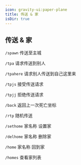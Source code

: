 ```yaml
---
icon: gravity-ui:paper-plane
title: 传送 & 家
isDir: true
---
```


## 传送 & 家

`/spawn` 传送至主城

`/tpa` 请求传送到别人

`/tpahere` 请求别人传送到自己这里来

`/tpjs` 接受传送请求

`/tpjj` 拒绝传送请求

`/back` 返回上一次死亡坐标

`/rtp` 随机传送

`/sethome` 家名称 设置家

`/delhome` 家名称 删除家

`/home` 家名称 回到家

`/homes` 查看家列表
